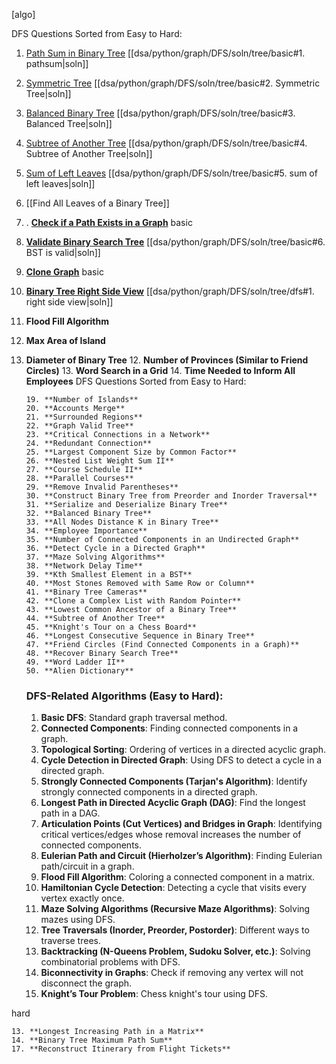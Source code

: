 [algo]

DFS Questions Sorted from Easy to Hard:
1. [Path Sum in Binary Tree](https://leetcode.com/problems/path-sum) [[dsa/python/graph/DFS/soln/tree/basic#1. pathsum|soln]]
2. [Symmetric Tree](https://leetcode.com/problems/symmetric-tree) [[dsa/python/graph/DFS/soln/tree/basic#2. Symmetric Tree|soln]]
3. [Balanced Binary Tree](https://leetcode.com/problems/balanced-binary-tree) [[dsa/python/graph/DFS/soln/tree/basic#3. Balanced Tree|soln]]
4. [Subtree of Another Tree](https://leetcode.com/problems/subtree-of-another-tree) [[dsa/python/graph/DFS/soln/tree/basic#4. Subtree of Another Tree|soln]]
5. [Sum of Left Leaves](https://leetcode.com/problems/sum-of-left-leaves) [[dsa/python/graph/DFS/soln/tree/basic#5. sum of left leaves|soln]]
6. [[Find All Leaves of a Binary Tree]]

8. . [**Check if a Path Exists in a Graph**](https://leetcode.com/problems/find-if-path-exists-in-graph) basic
9. [**Validate Binary Search Tree**](https://leetcode.com/problems/validate-binary-search-tree) [[dsa/python/graph/DFS/soln/tree/basic#6. BST is valid|soln]]
10. [**Clone Graph**](https://leetcode.com/problems/clone-graph/description/) basic
8. [**Binary Tree Right Side View**](https://leetcode.com/problems/binary-tree-right-side-view/description/) [[dsa/python/graph/DFS/soln/tree/dfs#1. right side view|soln]]
9. **Flood Fill Algorithm**
10. **Max Area of Island**
11. **Diameter of Binary Tree**
	12. **Number of Provinces (Similar to Friend Circles)**
	13. **Word Search in a Grid**
	14.  **Time Needed to Inform All Employees**
	DFS Questions Sorted from Easy to Hard:
		
		

		19. **Number of Islands**
		20. **Accounts Merge**
		21. **Surrounded Regions**
		22. **Graph Valid Tree**
		23. **Critical Connections in a Network**
		24. **Redundant Connection**
		25. **Largest Component Size by Common Factor**
		26. **Nested List Weight Sum II**
		27. **Course Schedule II**
		28. **Parallel Courses**
		29. **Remove Invalid Parentheses**
		30. **Construct Binary Tree from Preorder and Inorder Traversal**
		31. **Serialize and Deserialize Binary Tree**
		32. **Balanced Binary Tree**
		33. **All Nodes Distance K in Binary Tree**
		34. **Employee Importance**
		35. **Number of Connected Components in an Undirected Graph**
		36. **Detect Cycle in a Directed Graph**
		37. **Maze Solving Algorithms**
		38. **Network Delay Time**
		39. **Kth Smallest Element in a BST**
		40. **Most Stones Removed with Same Row or Column**
		41. **Binary Tree Cameras**
		42. **Clone a Complex List with Random Pointer**
		43. **Lowest Common Ancestor of a Binary Tree**
		44. **Subtree of Another Tree**
		45. **Knight's Tour on a Chess Board**
		46. **Longest Consecutive Sequence in Binary Tree**
		47. **Friend Circles (Find Connected Components in a Graph)**
		48. **Recover Binary Search Tree**
		49. **Word Ladder II**
		50. **Alien Dictionary**
	
	
	 ### DFS-Related Algorithms (Easy to Hard):
	1. **Basic DFS**: Standard graph traversal method.
	2. **Connected Components**: Finding connected components in a graph.
	3. **Topological Sorting**: Ordering of vertices in a directed acyclic graph.
	4. **Cycle Detection in Directed Graph**: Using DFS to detect a cycle in a directed graph.
	5. **Strongly Connected Components (Tarjan's Algorithm)**: Identify strongly connected components in a directed graph.
	6. **Longest Path in Directed Acyclic Graph (DAG)**: Find the longest path in a DAG.
	7. **Articulation Points (Cut Vertices) and Bridges in Graph**: Identifying critical vertices/edges whose removal increases the number of connected components.
	8. **Eulerian Path and Circuit (Hierholzer’s Algorithm)**: Finding Eulerian path/circuit in a graph.
	9. **Flood Fill Algorithm**: Coloring a connected component in a matrix.
	10. **Hamiltonian Cycle Detection**: Detecting a cycle that visits every vertex exactly once.
	11. **Maze Solving Algorithms (Recursive Maze Algorithms)**: Solving mazes using DFS.
	12. **Tree Traversals (Inorder, Preorder, Postorder)**: Different ways to traverse trees.
	13. **Backtracking (N-Queens Problem, Sudoku Solver, etc.)**: Solving combinatorial problems with DFS.
	14. **Biconnectivity in Graphs**: Check if removing any vertex will not disconnect the graph.
	15. **Knight’s Tour Problem**: Chess knight's tour using DFS.

hard
```
13. **Longest Increasing Path in a Matrix**
14. **Binary Tree Maximum Path Sum**
17. **Reconstruct Itinerary from Flight Tickets**
	
```